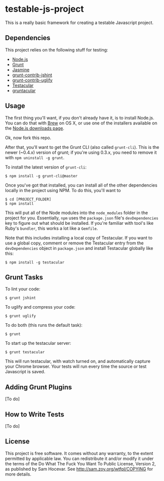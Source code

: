 testable-js-project
===================

This is a really basic framework for creating a testable Javascript project.

Dependencies
------------

This project relies on the following stuff for testing:

* [Node.js](http://nodejs.org/)
* [Grunt](http://gruntjs.com)
* [Jasmine](https://jasmine.github.io/)
* [grunt-contrib-jshint](https://github.com/gruntjs/grunt-contrib-jshint)
* [grunt-contrib-uglify](https://github.com/gruntjs/grunt-contrib-uglify)
* [Testacular](http://http://vojtajina.github.com/testacular/)
* [gruntacular](https://github.com/OpenWebStack/gruntacular)

Usage
-----

The first thing you'll want, if you don't already have it, is to install Node.js. You can do that with [Brew](http://mxcl.github.com/homebrew/) on OS X, or use one of the installers available on the [Node.js downloads page](http://nodejs.org/downloads/).

Ok, now fork this repo.

After that, you'll want to get the Grunt CLI (also called `grunt-cli`). This is the newer (~0.4.x) version of grunt; if you're using 0.3.x, you need to remove it with `npm uninstall -g grunt`.

To install the latest version of `grunt-cli`:

    $ npm install -g grunt-cli@master

Once you've got that installed, you can install all of the other dependencies locally in the project using NPM. To do this, you'll want to

    $ cd [PROJECT_FOLDER]
    $ npm install
    
This will put all of the Node modules into the `node_modules` folder in the project for you. Essentially, `npm` uses the `package.json` file's `devDependencies` key to figure out what should be installed. If you're familiar with tool's like Ruby's `bundler`, this works a lot like a `Gemfile`.

Note that this includes installing a local copy of Testacular. If you want to use a global copy, comment or remove the Testacular entry from the `devDependencies` object in `package.json` and install Testacular globally like this:

    $ npm install -g testacular

Grunt Tasks
-----------

To lint your code:

    $ grunt jshint

To uglify and compress your code:

    $ grunt uglify

To do both (this runs the default task):

    $ grunt
    
To start up the testacular server:

    $ grunt testacular

This will run testacular, with watch turned on, and automatically capture your Chrome browser. Your tests will run every time the source or test Javascript is saved.

Adding Grunt Plugins
--------------------

[To do]

How to Write Tests
------------------

[To do]

License
-------

This project is free software. It comes without any warranty, to
the extent permitted by applicable law. You can redistribute it
and/or modify it under the terms of the Do What The Fuck You Want
To Public License, Version 2, as published by Sam Hocevar. See
http://sam.zoy.org/wtfpl/COPYING for more details.
